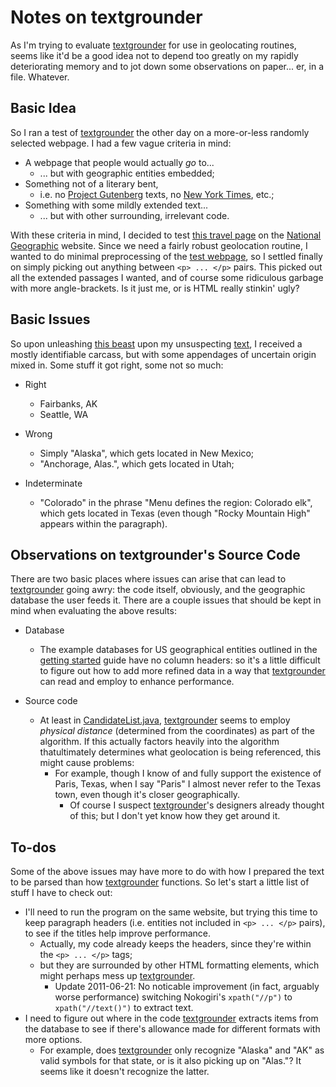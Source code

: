 Notes on textgrounder
=====================

As I'm trying to evaluate [textgrounder][tg] for use in geolocating routines, seems like it'd be a good idea not to depend too greatly on my rapidly deteriorating memory and to jot down some observations on paper... er, in a file.  Whatever.

Basic Idea
------------

So I ran a test of [textgrounder][tg] the other day on a more-or-less randomly selected webpage.  I had a few vague criteria in mind:

* A webpage that people would actually _go_ to...
    * ... but with geographic entities embedded;
* Something not of a literary bent,
    * i.e. no [Project Gutenberg][pg] texts, no [New York Times][nyt], etc.;
* Something with some mildly extended text...
    * ... but with other surrounding, irrelevant code.

With these criteria in mind, I decided to test [this travel page][test] on the [National Geographic][natgeo] website.  Since we need a fairly robust geolocation routine, I wanted to do minimal preprocessing of the [test webpage][test], so I settled finally on simply picking out anything between `<p> ... </p>` pairs.  This picked out all the extended passages I wanted, and of course some ridiculous garbage with more angle-brackets.  Is it just me, or is HTML really stinkin' ugly?

Basic Issues
------------

So upon unleashing [this beast][tg] upon my unsuspecting [text][test], I received a mostly identifiable carcass, but with some appendages of uncertain origin mixed in.  Some stuff it got right, some not so much:

* Right
    * Fairbanks, AK
    * Seattle, WA

* Wrong
    * Simply "Alaska", which gets located in New Mexico;
    * "Anchorage, Alas.", which gets located in Utah;

* Indeterminate
    * "Colorado" in the phrase "Menu defines the region: Colorado elk", which gets located in Texas (even though "Rocky Mountain High" appears within the paragraph).


Observations on textgrounder's Source Code
------------------------------------------

There are two basic places where issues can arise that can lead to [textgrounder][tg] going awry: the code itself, obviously, and the geographic database the user feeds it.  There are a couple issues that should be kept in mind when evaluating the above results:

* Database
    * The example databases for US geographical entities outlined in the [getting started][gs] guide have no column headers: so it's a little difficult to figure out how to add more refined data in a way that [textgrounder][tg] can read and employ to enhance performance.

* Source code
    * At least in [CandidateList.java][cl], [textgrounder][tg] seems to employ _physical distance_ (determined from the coordinates) as part of the algorithm.  If this actually factors heavily into the algorithm thatultimately determines what geolocation is being referenced, this might cause problems:
        * For example, though I know of and fully support the existence of Paris, Texas, when I say "Paris" I almost never refer to the Texas town, even though it's closer geographically.
            * Of course I suspect [textgrounder][tg]'s designers already thought of this; but I don't yet know how they get around it.


To-dos
------

Some of the above issues may have more to do with how I prepared the text to be parsed than how [textgrounder][tg] functions.  So let's start a little list of stuff I have to check out:

*  I'll need to run the program on the same website, but trying this time to keep paragraph headers (i.e. entities not included in `<p> ... </p>` pairs), to see if the titles help improve performance.
    * Actually, my code already keeps the headers, since they're within the `<p> ... </p>` tags;
    * but they are surrounded by other HTML formatting elements, which might perhaps mess up [textgrounder][tg].
        * Update 2011-06-21: No noticable improvement (in fact, arguably worse performance) switching Nokogiri's `xpath("//p")` to `xpath("//text()")` to extract text.
* I need to figure out where in the code [textgrounder][tg] extracts items from the database to see if there's allowance made for different formats with more options.
    * For example, does [textgrounder][tg] only recognize "Alaska" and "AK" as valid symbols for that state, or is it also picking up on "Alas."?  It seems like it doesn't recognize the latter.

[tg]: http://code.google.com/p/textgrounder/ "textgrounder wiki"
[pg]: http://www.gutenberg.org/wiki/Main_Page "Project Gutenberg homepage"
[nyt]: http://www.nytimes.com/ "New York Times"
[test]: http://travel.nationalgeographic.com/travel/hotels/2009/best-hotels-western-us/ "NatGeo test page"
[natgeo]: http://www.nationalgeographic.com/ "National Geographic"
[gs]: http://code.google.com/p/textgrounder/wiki/GettingStarted "textgrounder Getting Started guide"
[cl]: http://code.google.com/p/textgrounder/source/browse/src/main/java/opennlp/textgrounder/topo/gaz/CandidateList.java "CandidateList.java"
